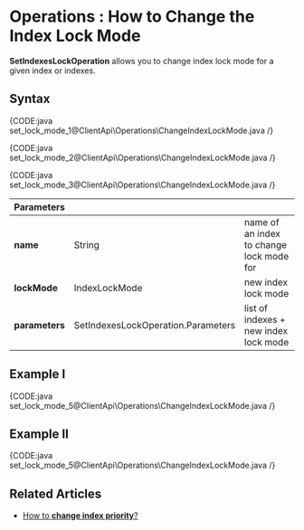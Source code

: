 ﻿# Operations : How to Change the Index Lock Mode

**SetIndexesLockOperation**  allows you to change index lock mode for a given index or indexes.

## Syntax

{CODE:java set_lock_mode_1@ClientApi\Operations\ChangeIndexLockMode.java /}

{CODE:java set_lock_mode_2@ClientApi\Operations\ChangeIndexLockMode.java /}

{CODE:java set_lock_mode_3@ClientApi\Operations\ChangeIndexLockMode.java /}

| Parameters | | |
| ------------- | ------------- | ----- |
| **name** | String | name of an index to change lock mode for |
| **lockMode** | IndexLockMode | new index lock mode |
| **parameters** | SetIndexesLockOperation.Parameters | list of indexes + new index lock mode |

## Example I

{CODE:java set_lock_mode_5@ClientApi\Operations\ChangeIndexLockMode.java /}

## Example II

{CODE:java set_lock_mode_5@ClientApi\Operations\ChangeIndexLockMode.java /}

## Related Articles

- [How to **change index priority**?](../../../../client-api/operations/maintenance/indexes/set-indexes-priority)
